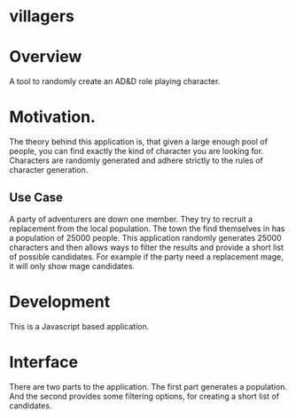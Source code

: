villagers
=========


# Overview

A tool to randomly create an AD&D role playing character. 

# Motivation. 

The theory behind this application is, that given a large enough pool of people, you can find exactly the kind of 
character you are looking for. Characters are randomly generated and adhere strictly to the rules of character 
generation.

## Use Case

A party of adventurers are down one member. They try to recruit a replacement from the local population. The town
the find themselves in has a population of 25000 people. This application randomly generates 25000 characters and 
then allows ways to filter the results and provide a short list of possible candidates. For example if the party
need a replacement mage, it will only show mage candidates. 

# Development

This is a Javascript based application. 


# Interface 

There are two parts to the application. The first part generates a population. And the second provides some filtering
options, for creating a short list of candidates.

